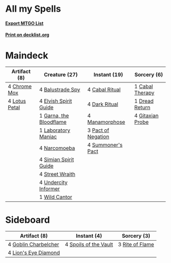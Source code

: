 # All my Spells

#### [Export MTGO List](../collection/All%20my%20Spells/All%20my%20Spells.txt)
#### [Print on decklist.org](http://decklist.org/?deckmain=4%09Balustrade%20Spy%0A4%09Cabal%20Ritual%0A1%09Cabal%20Therapy%0A4%09Chrome%20Mox%0A4%09Dark%20Ritual%0A1%09Dread%20Return%0A4%09Elvish%20Spirit%20Guide%0A1%09Garna,%20the%20Bloodflame%0A4%09Gitaxian%20Probe%0A1%09Laboratory%20Maniac%0A4%09Lotus%20Petal%0A4%09Manamorphose%0A4%09Narcomoeba%0A3%09Pact%20of%20Negation%0A4%09Simian%20Spirit%20Guide%0A4%09Street%20Wraith%0A4%09Summoner's%20Pact%0A4%09Undercity%20Informer%0A1%09Wild%20Cantor&deckside=4%09Goblin%20Charbelcher%0A4%09Lion's%20Eye%20Diamond%0A3%09Rite%20of%20Flame%0A4%09Spoils%20of%20the%20Vault)
# Maindeck

|                                      Artifact (8)                                      |                                          Creature (27)                                           |                                        Instant (19)                                         |                                        Sorcery (6)                                        |
|----------------------------------------------------------------------------------------|--------------------------------------------------------------------------------------------------|---------------------------------------------------------------------------------------------|-------------------------------------------------------------------------------------------|
|4 [Chrome Mox](http://gatherer.wizards.com/Pages/Card/Details.aspx?multiverseid=413761) |4 [Balustrade Spy](http://gatherer.wizards.com/Pages/Card/Details.aspx?multiverseid=438646)       |4 [Cabal Ritual](http://gatherer.wizards.com/Pages/Card/Details.aspx?multiverseid=382877)    |1 [Cabal Therapy](http://gatherer.wizards.com/Pages/Card/Details.aspx?multiverseid=265166) |
|4 [Lotus Petal](http://gatherer.wizards.com/Pages/Card/Details.aspx?multiverseid=420602)|4 [Elvish Spirit Guide](http://gatherer.wizards.com/Pages/Card/Details.aspx?multiverseid=184542)  |4 [Dark Ritual](http://gatherer.wizards.com/Pages/Card/Details.aspx?multiverseid=205422)     |1 [Dread Return](http://gatherer.wizards.com/Pages/Card/Details.aspx?multiverseid=270463)  |
|                                                                                        |1 [Garna, the Bloodflame](http://gatherer.wizards.com/Pages/Card/Details.aspx?multiverseid=443082)|4 [Manamorphose](http://gatherer.wizards.com/Pages/Card/Details.aspx?multiverseid=370568)    |4 [Gitaxian Probe](http://gatherer.wizards.com/Pages/Card/Details.aspx?multiverseid=233056)|
|                                                                                        |1 [Laboratory Maniac](http://gatherer.wizards.com/Pages/Card/Details.aspx?multiverseid=230788)    |3 [Pact of Negation](http://gatherer.wizards.com/Pages/Card/Details.aspx?multiverseid=370354)|                                                                                           |
|                                                                                        |4 [Narcomoeba](http://gatherer.wizards.com/Pages/Card/Details.aspx?multiverseid=370359)           |4 [Summoner's Pact](http://gatherer.wizards.com/Pages/Card/Details.aspx?multiverseid=370563) |                                                                                           |
|                                                                                        |4 [Simian Spirit Guide](http://gatherer.wizards.com/Pages/Card/Details.aspx?multiverseid=442137)  |                                                                                             |                                                                                           |
|                                                                                        |4 [Street Wraith](http://gatherer.wizards.com/Pages/Card/Details.aspx?multiverseid=370428)        |                                                                                             |                                                                                           |
|                                                                                        |4 [Undercity Informer](http://gatherer.wizards.com/Pages/Card/Details.aspx?multiverseid=366271)   |                                                                                             |                                                                                           |
|                                                                                        |1 [Wild Cantor](http://gatherer.wizards.com/Pages/Card/Details.aspx?multiverseid=96934)           |                                                                                             |                                                                                           |


# Sideboard

|                                         Artifact (8)                                          |                                          Instant (4)                                          |                                       Sorcery (3)                                        |
|-----------------------------------------------------------------------------------------------|-----------------------------------------------------------------------------------------------|------------------------------------------------------------------------------------------|
|4 [Goblin Charbelcher](http://gatherer.wizards.com/Pages/Card/Details.aspx?multiverseid=413764)|4 [Spoils of the Vault](http://gatherer.wizards.com/Pages/Card/Details.aspx?multiverseid=46572)|3 [Rite of Flame](http://gatherer.wizards.com/Pages/Card/Details.aspx?multiverseid=121217)|
|4 [Lion's Eye Diamond](http://gatherer.wizards.com/Pages/Card/Details.aspx?multiverseid=383000)|                                                                                               |                                                                                          |

